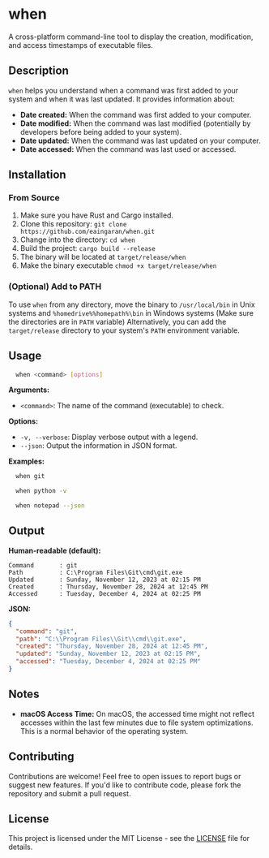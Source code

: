 # when

A cross-platform command-line tool to display the creation, modification, and access timestamps of executable files.

## Description

`when` helps you understand when a command was first added to your system and when it was last updated. It provides information about:

* **Date created:** When the command was first added to your computer.
* **Date modified:** When the command was last modified (potentially by developers before being added to your system).
* **Date updated:** When the command was last updated on your computer.
* **Date accessed:** When the command was last used or accessed.

## Installation

### From Source

1. Make sure you have Rust and Cargo installed.
2. Clone this repository: `git clone https://github.com/eaingaran/when.git`
3. Change into the directory: `cd when`
4. Build the project: `cargo build --release`
5. The binary will be located at `target/release/when`
6. Make the binary executable `chmod +x target/release/when`

### (Optional) Add to PATH

To use `when` from any directory, move the binary to `/usr/local/bin` in Unix systems and `%homedrive%%homepath%\bin` in Windows systems (Make sure the directories are in `PATH` variable)
Alternatively, you can add the `target/release` directory to your system's `PATH` environment variable.

## Usage

```bash
  when <command> [options]
```

**Arguments:**

* `<command>`: The name of the command (executable) to check.

**Options:**

* `-v, --verbose`: Display verbose output with a legend.
* `--json`: Output the information in JSON format.

**Examples:**

```bash
  when git
```

```bash
  when python -v
```

```bash
  when notepad --json
```

## Output

**Human-readable (default):**

```text
Command       : git
Path          : C:\Program Files\Git\cmd\git.exe
Updated       : Sunday, November 12, 2023 at 02:15 PM
Created       : Thursday, November 28, 2024 at 12:45 PM
Accessed      : Tuesday, December 4, 2024 at 02:25 PM
```

**JSON:**

```json
{
  "command": "git",
  "path": "C:\\Program Files\\Git\\cmd\\git.exe",
  "created": "Thursday, November 28, 2024 at 12:45 PM",
  "updated": "Sunday, November 12, 2023 at 02:15 PM",
  "accessed": "Tuesday, December 4, 2024 at 02:25 PM"
}
```

## Notes

* **macOS Access Time:** On macOS, the accessed time might not reflect accesses within the last few minutes due to file system optimizations. This is a normal behavior of the operating system.

## Contributing

Contributions are welcome! Feel free to open issues to report bugs or suggest new features. If you'd like to contribute code, please fork the repository and submit a pull request.

## License

This project is licensed under the MIT License - see the [LICENSE](LICENSE) file for details.
